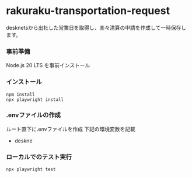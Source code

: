 # rakuraku-transportation-request
desknetsから出社した営業日を取得し、楽々清算の申請を作成して一時保存します。

### 事前準備

Node.js 20 LTS を事前インストール

### インストール

```shell
npm install
npx playwright install
```

### .envファイルの作成

ルート直下に.envファイルを作成
下記の環境変数を記載
* deskne

### ローカルでのテスト実行

```shell
npx playwright test
```
